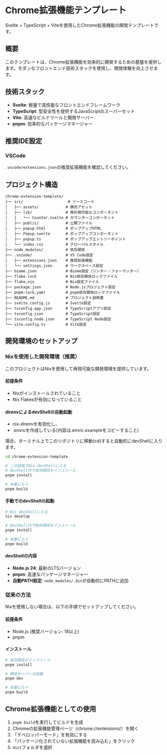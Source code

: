 # Chrome拡張機能テンプレート

Svelte + TypeScript + Viteを使用したChrome拡張機能の開発テンプレートです。

## 概要

このテンプレートは、Chrome拡張機能を効率的に開発するための基盤を提供します。モダンなフロントエンド技術スタックを使用し、開発体験を向上させます。

## 技術スタック

- **Svelte**: 軽量で高性能なフロントエンドフレームワーク
- **TypeScript**: 型安全性を提供するJavaScriptのスーパーセット
- **Vite**: 高速なビルドツールと開発サーバー
- **pnpm**: 効率的なパッケージマネージャー

## 推奨IDE設定

### VSCode

`.vscode/extensions.json`の推奨拡張機能を確認してください。

## プロジェクト構造

```
chrome-extension-template/
├── src/                    # ソースコード
│   ├── assets/            # 静的アセット
│   ├── lib/               # 再利用可能なコンポーネント
│   │   └── Counter.svelte # カウンターコンポーネント
│   ├── public/            # 公開ファイル
│   ├── popup.html         # ポップアップHTML
│   ├── Popup.svelte       # ポップアップコンポーネント
│   ├── popup.ts           # ポップアップエントリーポイント
│   └── index.css          # グローバルスタイル
├── node_modules/          # 依存関係
├── .vscode/               # VS Code設定
│   ├── extensions.json    # 推奨拡張機能
│   └── settings.json      # ワークスペース設定
├── biome.json             # Biome設定（リンター・フォーマッター）
├── flake.lock             # Nix依存関係ロックファイル
├── flake.nix              # Nix設定ファイル
├── package.json           # Node.jsプロジェクト設定
├── pnpm-lock.yaml         # pnpm依存関係ロックファイル
├── README.md              # プロジェクト説明書
├── svelte.config.js       # Svelte設定
├── tsconfig.app.json      # TypeScriptアプリ設定
├── tsconfig.json          # TypeScript設定
├── tsconfig.node.json     # TypeScript Node設定
└── vite.config.ts         # Vite設定
```

## 開発環境のセットアップ

### Nixを使用した開発環境（推奨）

このプロジェクトはNixを使用して再現可能な開発環境を提供しています。

#### 前提条件

- Nixがインストールされていること
- Nix Flakesが有効になっていること

#### direnvによるdevShellの自動起動

- nix-direnvを有効化し、
- .envrcを作成している(内容は.envrc.exampleをコピーすること)

場合、ターミナル上でこのリポジトリに移動(cd)すると自動的にdevShellに入ります。

```bash
cd chrome-extension-template

# この段階でNix devShellに入る
# devShell内で依存関係をインストール
pnpm install

# 本番ビルド
pnpm build
```

#### 手動でのdevShellの起動

```bash
# Nix devShellに入る
nix develop

# devShell内で依存関係をインストール
pnpm install

# 本番ビルド
pnpm build
```

#### devShellの内容

- **Node.js 24**: 最新のLTSバージョン
- **pnpm**: 高速なパッケージマネージャー
- **自動PATH設定**: `node_modules/.bin`が自動的にPATHに追加

### 従来の方法

Nixを使用しない場合は、以下の手順でセットアップしてください。

#### 前提条件

- Node.js (推奨バージョン: 18以上)
- pnpm

#### インストール

```bash
# 依存関係のインストール
pnpm install

# 開発サーバーの起動
pnpm dev

# 本番ビルド
pnpm build
```

## Chrome拡張機能としての使用

1. `pnpm build`を実行してビルドを生成
2. Chromeの拡張機能管理ページ（chrome://extensions/）を開く
3. 「デベロッパーモード」を有効にする
4. 「パッケージ化されていない拡張機能を読み込む」をクリック
5. `dist`フォルダを選択
